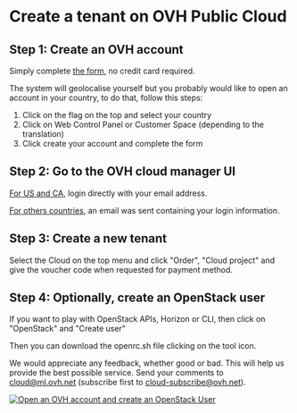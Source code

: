 # Create a tenant on OVH Public Cloud

## Step 1: Create an OVH account

Simply complete [the form](https://www.ovh.com/createAccount), no credit card required.

The system will geolocalise yourself but you probably would like to open an account in your country, to do that, follow this steps:

1. Click on the flag on the top and select your country
2. Click on Web Control Panel or Customer Space (depending to the translation)
3. Click create your account and complete the form

## Step 2: Go to the OVH cloud manager UI

[For US and CA](https://ca.ovh.com/auth/), login directly with your email address.

[For others countries](https://www.ovh.com/auth/), an email was sent containing your login information.

## Step 3: Create a new tenant

Select the Cloud on the top menu and click "Order", "Cloud project" and give the voucher code when requested for payment method.

## Step 4: Optionally, create an OpenStack user

If you want to play with OpenStack APIs, Horizon or CLI, then click on "OpenStack" and "Create user"

Then you can download the openrc.sh file clicking on the tool icon.

We would appreciate any feedback, whether good or bad. This will help us provide the best possible service. Send your comments to [cloud@ml.ovh.net](mailto:cloud@ml.ovh.net) (subscribe first to [cloud-subscribe@ovh.net](mailto:cloud-subscribe@ovh.net)).

[![Open an OVH account and create an OpenStack User](http://img.youtube.com/vi/BIMb0iR1YhY/0.jpg)](http://www.youtube.com/watch?v=BIMb0iR1YhY)
